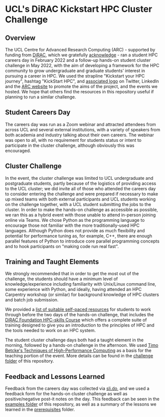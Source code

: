 # UCL's DiRAC Kickstart HPC Cluster Challenge

## Overview

The UCL Centre for Advanced Research Computing (ARC) - supported by funding from [DiRAC](https://www.dirac.ac.uk), which we gratefully [acknowledge](https://github.com/DiRAC-HPC/Cluster-Challenge/blob/main/examples/Acknowledge%20funding%20text.pdf) - ran a student HPC careers day in February 2022 and a follow-up hands-on student cluster challenge in May 2022, with the aim of developing a framework for the HPC community to grow undergraduate and graduate students’ interest in pursuing a career in HPC. We used the strapline "Kickstart your HPC journey", hashtag "KickStart HPC", and [associated logo](https://github.com/DiRAC-HPC/Cluster-Challenge/blob/main/examples/images/Kickstart%20HPC.png) on Twitter, LinkedIn and the [ARC website](https://www.ucl.ac.uk/arc) to promote the aims of the project, and the events we hosted. We hope that others find the resources in this repository useful if planning to run a similar challenge.

## Student Careers Day

The careers day was run as a Zoom webinar and attracted attendees from across UCL and several external institutions, with a variety of speakers from both academia and industry talking about their own careers. The webinar was open to all, with no requirement for students status or intent to participate in the cluster challenge, although obviously this was encouraged.

## Cluster Challenge

In the event, the cluster challenge was limited to UCL undergraduate and postgraduate students, partly because of the logistics of providing access to the UCL cluster; we did invite all of those who attended the careers day to consider entering the challenge and were prepared if necessary to make up mixed teams with both external participants and UCL students working on the challenge together, with a UCL student submitting the jobs to the cluster. In order to make the hands-on challenge as accessible as possible, we ran this as a hybrid event with those unable to attend in-person joining online via Teams. We chose Python as the programming language to encourage those not familiar with the more traditionally-used HPC languages. Although Python does not provide as much flexibility and potential for performance tuning as, for example, C++, there are enough parallel features of Python to introduce core parallel programming concepts and to hook participants on "making code run real fast". 

## Training and Taught Elements

We strongly recommended that in order to get the most out of the challenge, the students should have a minimum level of knowledge/experience including familiarity with Unix/Linux command line, some experience with Python, and ideally, having attended an HPC Carpentry workshop (or similar) for background knowledge of HPC clusters and batch job submission. 

We provided a [list of suitable self-paced resources](https://www.ucl.ac.uk/advanced-research-computing/cluster-challenge-training-resources) for students to work through before the two days of the hands-on challenge, that includes the [DiRAC Foundation HPC-skills Course](https://dirac.ac.uk/courses/hpc-skills-training/) which offers a complete suite of training designed to give you an introduction to the principles of HPC and the tools needed to work on an HPC system.

The student cluster challenge days both had a taught element in the morning, followed by a hands-on challenge in the afternoon. We used [Timo Betcke's Techniques of High-Performance Computing](https://tbetcke.github.io/hpc_lecture_notes/intro.html) as a basis for the teaching portion of the event. More details can be found in the [challenge folder](https://github.com/DiRAC-HPC/Cluster-Challenge/tree/main/challenge) of this repository.



## Feedback and Lessons Learned

Feedback from the careers day was collected via [sli.do](https://sli.do), and we used a feedback form for the hands-on cluster challenge as well as positive/negative post-it notes on the day. This feedback can be seen in the [examples folder](https://github.com/DiRAC-HPC/Cluster-Challenge/tree/main/examples) of this repository, as well as a summary of the lessons we learned in the [prerequisites](https://github.com/DiRAC-HPC/Cluster-Challenge/tree/main/prerequisites) folder.
